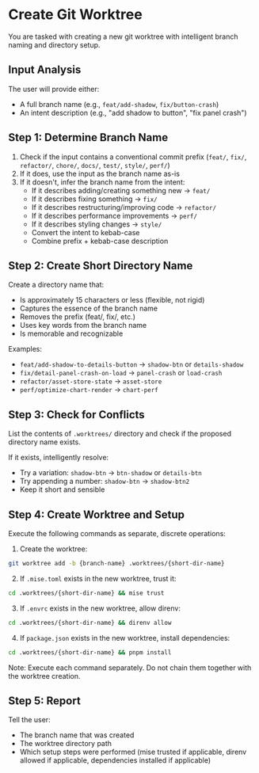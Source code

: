 # Create Git Worktree

You are tasked with creating a new git worktree with intelligent branch naming and directory setup.

## Input Analysis

The user will provide either:

- A full branch name (e.g., `feat/add-shadow`, `fix/button-crash`)
- An intent description (e.g., "add shadow to button", "fix panel crash")

## Step 1: Determine Branch Name

1. Check if the input contains a conventional commit prefix (`feat/`, `fix/`, `refactor/`, `chore/`, `docs/`, `test/`, `style/`, `perf/`)
2. If it does, use the input as the branch name as-is
3. If it doesn't, infer the branch name from the intent:
   - If it describes adding/creating something new → `feat/`
   - If it describes fixing something → `fix/`
   - If it describes restructuring/improving code → `refactor/`
   - If it describes performance improvements → `perf/`
   - If it describes styling changes → `style/`
   - Convert the intent to kebab-case
   - Combine prefix + kebab-case description

## Step 2: Create Short Directory Name

Create a directory name that:

- Is approximately 15 characters or less (flexible, not rigid)
- Captures the essence of the branch name
- Removes the prefix (feat/, fix/, etc.)
- Uses key words from the branch name
- Is memorable and recognizable

Examples:

- `feat/add-shadow-to-details-button` → `shadow-btn` or `details-shadow`
- `fix/detail-panel-crash-on-load` → `panel-crash` or `load-crash`
- `refactor/asset-store-state` → `asset-store`
- `perf/optimize-chart-render` → `chart-perf`

## Step 3: Check for Conflicts

List the contents of `.worktrees/` directory and check if the proposed directory name exists.

If it exists, intelligently resolve:

- Try a variation: `shadow-btn` → `btn-shadow` or `details-btn`
- Try appending a number: `shadow-btn` → `shadow-btn2`
- Keep it short and sensible

## Step 4: Create Worktree and Setup

Execute the following commands as separate, discrete operations:

1. Create the worktree:

```bash
git worktree add -b {branch-name} .worktrees/{short-dir-name}
```

2. If `.mise.toml` exists in the new worktree, trust it:

```bash
cd .worktrees/{short-dir-name} && mise trust
```

3. If `.envrc` exists in the new worktree, allow direnv:

```bash
cd .worktrees/{short-dir-name} && direnv allow
```

4. If `package.json` exists in the new worktree, install dependencies:

```bash
cd .worktrees/{short-dir-name} && pnpm install
```

Note: Execute each command separately. Do not chain them together with the worktree creation.

## Step 5: Report

Tell the user:

- The branch name that was created
- The worktree directory path
- Which setup steps were performed (mise trusted if applicable, direnv allowed if applicable, dependencies installed if applicable)
